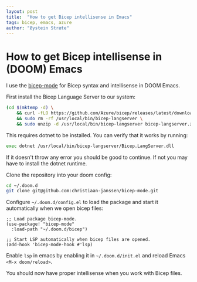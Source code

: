 ```yaml
---
layout: post
title:  "How to get Bicep intellisense in Emacs"
tags: bicep, emacs, azure
author: "Øystein Stræte"
---
```


# How to get Bicep intellisense in (DOOM) Emacs

I use the [bicep-mode](https://github.com/christiaan-janssen/bicep-mode) for Bicep syntax and intellisense in DOOM Emacs. 

First install the Bicep Language Server to our system: 

```sh 
(cd $(mktemp -d) \
    && curl -fLO https://github.com/Azure/bicep/releases/latest/download/bicep-langserver.zip \
    && sudo rm -rf /usr/local/bin/bicep-langserver \
    && sudo unzip -d /usr/local/bin/bicep-langserver bicep-langserver.zip)

```

This requires dotnet to be installed. You can verify that it works by running:

```sh
exec dotnet /usr/local/bin/bicep-langserver/Bicep.LangServer.dll

```

If it doesn't throw any error you should be good to continue. If not you may have to install the dotnet runtime. 

Clone the repository into your doom config: 

```sh
cd ~/.doom.d
git clone git@github.com:christiaan-janssen/bicep-mode.git

```

Configure `~/.doom.d/config.el` to load the package and start it automatically when we open bicep files:

```
;; Load package bicep-mode.
(use-package! "bicep-mode"
  :load-path "~/.doom.d/bicep")

;; Start LSP automatically when bicep files are opened.
(add-hook 'bicep-mode-hook #'lsp)

```

Enable `lsp` in emacs by enabling it in `~/.doom.d/init.el` and reload Emacs `<M-x doom/reload>`.

You should now have proper intellisense when you work with Bicep files.
